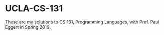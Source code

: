 # UCLA-CS-131
These are my solutions to CS 131, Programming Languages, with Prof. Paul Eggert in Spring 2019.
